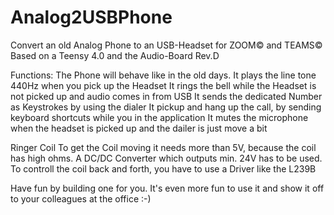 # Analog2USBPhone

Convert an old Analog Phone to an USB-Headset for ZOOM© and TEAMS©
Based on a Teensy 4.0 and the Audio-Board Rev.D

Functions:
The Phone will behave like in the old days.
It plays the line tone 440Hz when you pick up the Headset
It rings the bell while the Headset is not picked up and audio comes in from USB
It sends the dedicated Number as Keystrokes by using the dialer
It pickup and hang up the call, by sending keyboard shortcuts while you in the application
It mutes the microphone when the headset is picked up and the dailer is just move a bit

Ringer Coil
To get the Coil moving it needs more than 5V, because the coil has high ohms.
A DC/DC Converter which outputs min. 24V has to be used.
To controll the coil back and forth, you have to use a Driver like the L239B

Have fun by building one for you.
It's even more fun to use it and show it off to your colleagues at the office :-)

